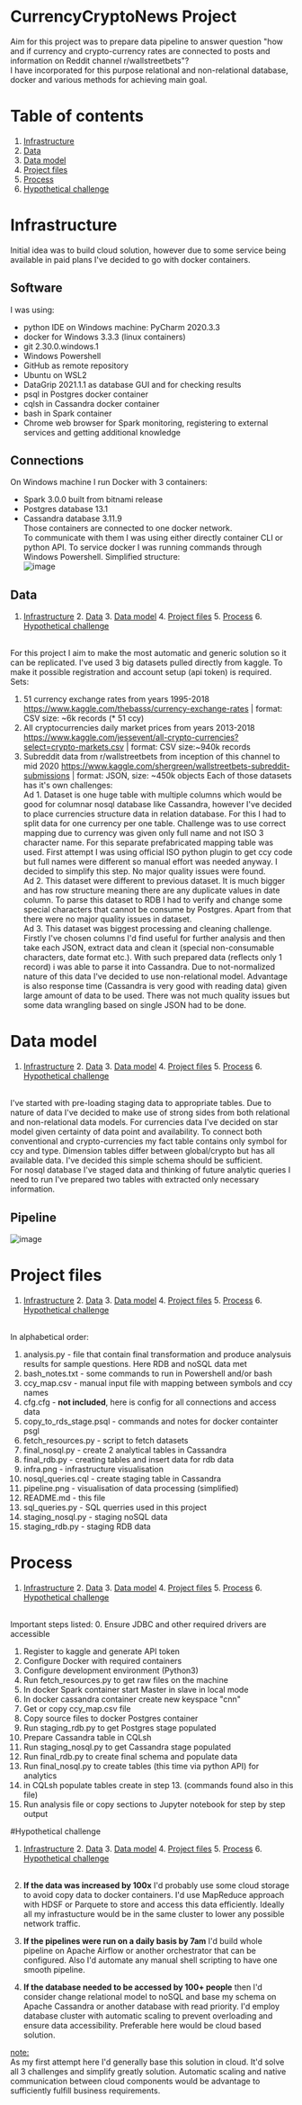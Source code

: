 # CurrencyCryptoNews Project

Aim for this project was to prepare data pipeline to answer question "how and if currency and crypto-currency rates are connected to posts and information on Reddit channel r/wallstreetbets"? </br>
I have incorporated for this purpose relational and non-relational database, docker and various methods for achieving main goal.

# Table of contents
1. [Infrastructure](#infra)
2. [Data](#data)
3. [Data model](#dbmodel)
4. [Project files](#files)
5. [Process](#proc)
6. [Hypothetical challenge](#chal)

# Infrastructure
Initial idea was to build cloud solution, however due to some service being available in paid plans I've decided to go with docker containers.</br>
## Software
I was using:</br>
- python IDE on Windows machine: PyCharm 2020.3.3
- docker for Windows 3.3.3 (linux containers)
- git 2.30.0.windows.1
- Windows Powershell
- GitHub as remote repository
- Ubuntu on WSL2 
- DataGrip 2021.1.1 as database GUI and for checking results
- psql in Postgres docker container
- cqlsh in Cassandra docker container
- bash in Spark container
- Chrome web browser for Spark monitoring, registering to external services and getting additional knowledge
## Connections
On Windows machine I run Docker with 3 containers:
- Spark 3.0.0 built from bitnami release
- Postgres database 13.1
- Cassandra database 3.11.9 </br>
Those containers are connected to one docker network.</br>
  To communicate with them I was using either directly container CLI or python API. To service docker I was running commands through Windows Powershell. Simplified structure:</br>
![image](infra.png)
  
## Data
1. [Infrastructure](#infra) 2. [Data](#data) 3. [Data model](#dbmodel) 4. [Project files](#files) 5. [Process](#proc) 6. [Hypothetical challenge](#chal)</br></br>

For this project I aim to make the most automatic and generic solution so it can be replicated. I've used 3 big datasets pulled directly from kaggle. To make it possible registration and account setup (api token) is required.</br>
Sets:
1. 51 currency exchange rates from years 1995-2018 https://www.kaggle.com/thebasss/currency-exchange-rates | format: CSV size: ~6k records (* 51 ccy)
2. All cryptocurrencies daily market prices from years 2013-2018 https://www.kaggle.com/jessevent/all-crypto-currencies?select=crypto-markets.csv | format: CSV size:~940k records
3. Subreddit data from r/wallstreetbets from inception of this channel to mid 2020 https://www.kaggle.com/shergreen/wallstreetbets-subreddit-submissions | format: JSON, size: ~450k objects
Each of those datasets has it's own challenges:</br>
   Ad 1. Dataset is one huge table with multiple columns which would be good for columnar nosql database like Cassandra, however I've decided to place currencies structure data in relation database. For this I had to split data for one currency per one table. Challenge was to use correct mapping due to currency was given only full name and not ISO 3 character name. For this separate prefabricated mapping table was used. First attempt I was using official ISO python plugin to get ccy code but full names were different so manual effort was needed anyway. I decided to simplify this step. No major quality issues were found.</br>
   Ad 2. This dataset were different to previous dataset. It is much bigger and has row structure meaning there are any duplicate values in date column. To parse this dataset to RDB I had to verify and change some special characters that cannot be consume by Postgres. Apart from that there were no major quality issues in dataset.</br>
   Ad 3. This dataset was biggest processing and cleaning challenge. Firstly I've chosen columns I'd find useful for further analysis and then take each JSON, extract data and clean it (special non-consumable characters, date format etc.). With such prepared data (reflects only 1 record) i was able to parse it into Cassandra. Due to not-normalized nature of this data I've decided to use non-relational model. Advantage is also response time (Cassandra is very good with reading data) given large amount of data to be used. There was not much quality issues but some data wrangling based on single JSON had to be done.</br>
   
# Data model
1. [Infrastructure](#infra) 2. [Data](#data) 3. [Data model](#dbmodel) 4. [Project files](#files) 5. [Process](#proc) 6. [Hypothetical challenge](#chal)</br></br>

I've started with pre-loading staging data to appropriate tables. Due to nature of data I've decided to make use of strong sides from both relational and non-relational data models. For currencies data I've decided on star model given certainty of data point and availability. To connect both conventional and crypto-currencies my fact table contains only symbol for ccy and type. Dimension tables differ between global/crypto but has all available data. I've decided this simple schema should be sufficient.</br>
For nosql database I've staged data and thinking of future analytic queries I need to run I've prepared two tables with extracted only necessary information. </br>
## Pipeline
![image](pipeline.png)

# Project files
1. [Infrastructure](#infra) 2. [Data](#data) 3. [Data model](#dbmodel) 4. [Project files](#files) 5. [Process](#proc) 6. [Hypothetical challenge](#chal)</br></br>

In alphabetical order:
1. analysis.py - file that contain final transformation and produce analysuis results for sample questions. Here RDB and noSQL data met
2. bash_notes.txt - some commands to run in Powershell and/or bash
3. ccy_map.csv - manual input file with mapping between symbols and ccy names
4. cfg.cfg - <b>not included</b>, here is config for all connections and access data
5. copy_to_rds_stage.psql - commands and notes for docker containter psgl
6. fetch_resources.py - script to fetch datasets
7. final_nosql.py - create 2 analytical tables in Cassandra
8. final_rdb.py - creating tables and insert data for rdb data
9. infra.png - infrastructure visualisation
10. nosql_queries.cql - create staging table in Cassandra
11. pipeline.png - visualisation of data processing (simplified)
12. README.md - this file
13. sql_queries.py - SQL querries used in this project
14. staging_nosql.py - staging noSQL data
15. staging_rdb.py - staging RDB data

# Process
1. [Infrastructure](#infra) 2. [Data](#data) 3. [Data model](#dbmodel) 4. [Project files](#files) 5. [Process](#proc) 6. [Hypothetical challenge](#chal)</br></br>

Important steps listed:
0. Ensure JDBC and other required drivers are accessible
1. Register to kaggle and generate API token
2. Configure Docker with required containers
3. Configure development environment (Python3)
4. Run fetch_resources.py to get raw files on the machine
5. In docker Spark container start Master in slave in local mode
6. In docker cassandra container create new keyspace "cnn" 
7. Get or copy ccy_map.csv file
8. Copy source files to docker Postgres container
9. Run staging_rdb.py to get Postgres stage populated
10. Prepare Cassandra table in CQLsh
11. Run staging_nosql.py to get Cassandra stage populated
12. Run final_rdb.py to create final schema and populate data
13. Run final_nosql.py to create tables (this time via python API) for analytics
14. in CQLsh populate tables create in step 13. (commands found also in this file)
15. Run analysis file or copy sections to Jupyter notebook for step by step output

#Hypothetical challenge
1. [Infrastructure](#infra) 2. [Data](#data) 3. [Data model](#dbmodel) 4. [Project files](#files) 5. [Process](#proc) 6. [Hypothetical challenge](#chal)</br></br>
   
1. <b>If the data was increased by 100x</b> I'd probably use some cloud storage to avoid copy data to docker containers. I'd use MapReduce approach with HDSF or Parquete to store and access this data efficiently. Ideally all my infrastucture would be in the same cluster to lower any possible network traffic.
2. <b>If the pipelines were run on a daily basis by 7am</b> I'd build whole pipeline on Apache Airflow or another orchestrator that can be configured. Also I'd automate any manual shell scripting to have one smooth pipeline.
3. <b>If the database needed to be accessed by 100+ people</b> then I'd consider change relational model to noSQL and base my schema on Apache Cassandra or another database with read priority. I'd employ database cluster with automatic scaling to prevent overloading and ensure data accessibility. Preferable here would be cloud based solution.</br>

<u>note:</u></br>
As my first attempt here I'd generally base this solution in cloud. It'd solve all 3 challenges and simplify greatly solution. Automatic scaling and native communication between cloud components would be advantage to sufficiently fulfill business requirements. 


